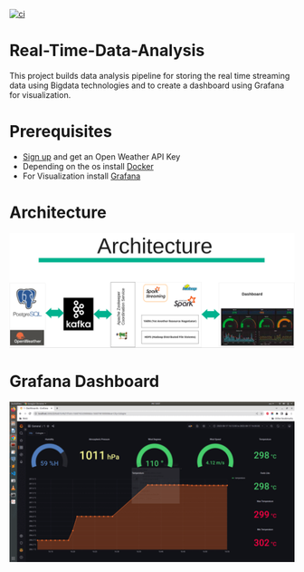 [![ci](https://github.com/Harshavardhan1005/Kafka/actions/workflows/ci.yaml/badge.svg?branch=main)](https://github.com/Harshavardhan1005/Airflow_Docker/actions/workflows/ci.yaml)


# Real-Time-Data-Analysis
This project builds data analysis pipeline for storing the real time streaming data using Bigdata technologies and to create a dashboard using Grafana for visualization.




# Prerequisites

* [Sign up](https://home.openweathermap.org/) and get an Open Weather API Key
* Depending on the os install [Docker](https://docs.docker.com/engine/install/)
* For Visualization install [Grafana](https://grafana.com/docs/grafana/latest/setup-grafana/installation/)




# Architecture
![](docs/img/Architecture.png)




# Grafana Dashboard
![](docs/img/dashboard_output.gif)






